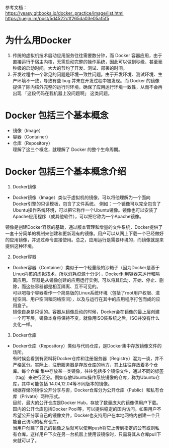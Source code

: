 参考文档：  
https://yeasy.gitbooks.io/docker_practice/image/list.html  
https://juejin.im/post/5d4522c1f265da03e05af5f5
# 为什么用Docker
1. 传统的虚拟机技术启动应用服务往往需要数分钟，而 Docker 容器应用，由于直接运行于宿主内核，无需启动完整的操作系统，因此可以做到秒级、甚至毫秒级的启动时间。大大的节约了开发、测试、部署的时间。
2. 开发过程中一个常见的问题是环境一致性问题。由于开发环境、测试环境、生产环境不一致，导致有些 bug 并未在开发过程中被发现。而 Docker 的镜像提供了除内核外完整的运行时环境，确保了应用运行环境一致性，从而不会再出现 「这段代码在我机器上没问题啊」 这类问题。

# Docker 包括三个基本概念
* 镜像（Image）
* 容器（Container）
* 仓库（Repository）  
理解了这三个概念，就理解了 Docker 的整个生命周期。
# Docker 包括三个基本概念介绍
1. Docker镜像  
- Docker镜像（Image）类似于虚拟机的镜像，可以将他理解为一个面向Docker引擎的只读模板，包含了文件系统。
例如：一个镜像可以完全包含了Ubuntu操作系统环境，可以把它称作一个Ubuntu镜像。镜像也可以安装了Apache应用程序（或其他软件），可以把它称为一个Apache镜像。

镜像是创建Docker容器的基础，通过版本管理和增量的文件系统，Docker提供了一套十分简单的机制来创建和更新现有的镜像。用户可以从网上下载一个已经做好的应用镜像，并通过命令直接使用。总之，应用运行是需要环境的，而镜像就是来提供这种环境。

2. Docker容器  
- Docker容器（Container）类似于一个轻量级的沙箱子（因为Docker是基于Linux内核的虚拟技术，所以消耗资源十分少），Docker利用容器来运行和隔离应用。
容器是从镜像创建的应用运行实例，可以将其启动、开始、停止、删除，而这些容器都是相互隔离、互不可见的。  
可以吧每个容器看作一个简易版的Linux系统环境（包括了root用户权限、进程空间、用户空间和网络空间），以及与运行在其中的应用程序打包而成的应用盒子。  
镜像自身是只读的。容器从镜像启动的时候，Docker会在镜像的最上层创建一个可写层，镜像本身将保持不变。就像用ISO装系统之后，ISO并没有什么变化一样。  

3. Docker仓库
- Docker仓库（Repository）类似与代码仓库，是Docker集中存放镜像文件的场所。  
有时候会看到有资料将Docker仓库和注册服务器（Registry）混为一谈，并不严格区分。实际上，注册服务器是存放仓库的地方，其上往往存放着多个仓库。每个仓库  集中存放某一类镜像，往往包括多个镜像文件，通过不同的标签（tag）来进行区分。例如存放Ubuntu操作系统镜像的仓库，称为Ubuntu仓库，其中可能包括  14.04,12.04等不同版本的镜像。    
根据存储的镜像公开分享与否，Docker仓库分为公开仓库（Public）和私有仓库（Private）两种形式。  
目前，最大的公开仓库是Docker Hub，存放了数量庞大的镜像供用户下载。国内的公开仓库包括Docker Pool等，可以提供稳定的国内访问。如果用户不希望公开分享自己的镜像文件，Docker也支持用户在本地网络内创建一个只能自己访问的私有仓库。    
当用户创建了自己的镜像之后就可以使用push将它上传到指定的公有或则私有仓库。这样用户下次在另一台机器上使用该镜像时，只需将其从仓库pull下来就可以了。


